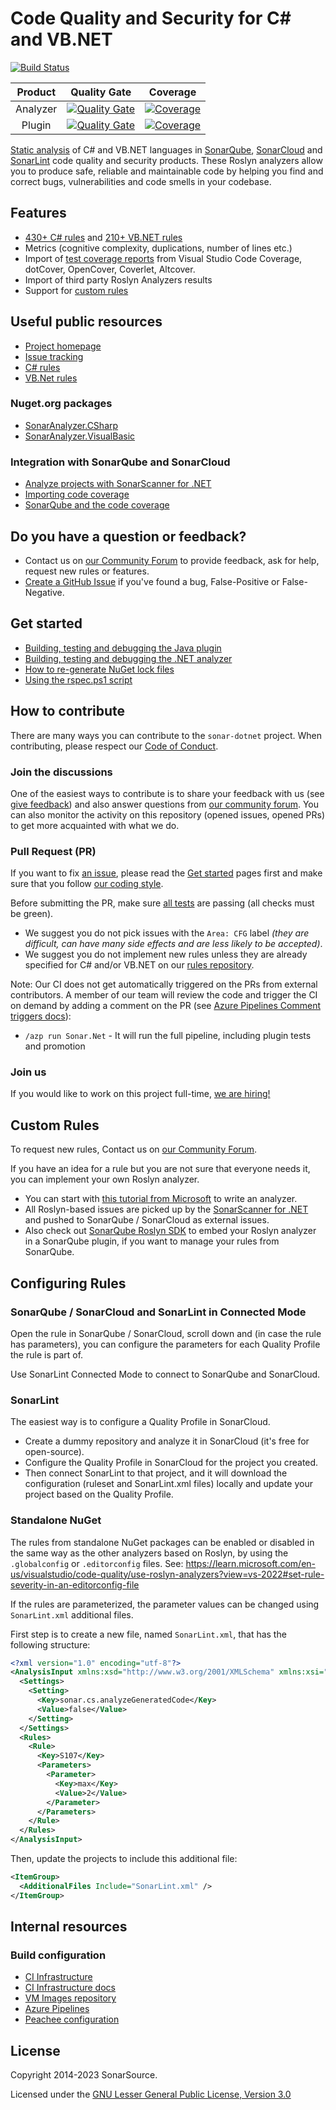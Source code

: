 # Code Quality and Security for C\# and VB.NET

[![Build Status](https://dev.azure.com/sonarsource/DotNetTeam%20Project/_apis/build/status/Sonar.Net?branchName=master)](https://dev.azure.com/sonarsource/DotNetTeam%20Project/_build/latest?definitionId=77&branchName=master)

|Product|Quality Gate|Coverage|
|:--:|:--:|:--:|
|Analyzer|[![Quality Gate](https://sonarcloud.io/api/project_badges/measure?project=sonaranalyzer-dotnet&metric=alert_status)](https://sonarcloud.io/dashboard?id=sonaranalyzer-dotnet)|[![Coverage](https://sonarcloud.io/api/project_badges/measure?project=sonaranalyzer-dotnet&metric=coverage)](https://sonarcloud.io/component_measures?id=sonaranalyzer-dotnet&metric=coverage)|
|Plugin|[![Quality Gate](https://sonarcloud.io/api/project_badges/measure?project=org.sonarsource.dotnet%3Asonar-dotnet&metric=alert_status)](https://sonarcloud.io/dashboard?id=org.sonarsource.dotnet%3Asonar-dotnet)|[![Coverage](https://sonarcloud.io/api/project_badges/measure?project=org.sonarsource.dotnet%3Asonar-dotnet&metric=coverage)](https://sonarcloud.io/component_measures?id=org.sonarsource.dotnet%3Asonar-dotnet&metric=coverage)|

[Static analysis](https://en.wikipedia.org/wiki/Static_program_analysis) of C# and VB.NET
languages in [SonarQube](http://www.sonarqube.org/), [SonarCloud](https://sonarcloud.io) and [SonarLint](https://www.sonarlint.org/) code quality and security products. These Roslyn analyzers allow you to produce safe, reliable and maintainable code by helping you find and correct bugs, vulnerabilities and code smells in your codebase.

## Features

* [430+ C# rules](https://rules.sonarsource.com/csharp) and [210+ VB.&#8203;NET rules](https://rules.sonarsource.com/vbnet)
* Metrics (cognitive complexity, duplications, number of lines etc.)
* Import of [test coverage reports](https://community.sonarsource.com/t/9871) from Visual Studio Code Coverage, dotCover, OpenCover, Coverlet, Altcover.
* Import of third party Roslyn Analyzers results
* Support for [custom rules](https://github.com/SonarSource/sonarqube-roslyn-sdk)

## Useful public resources

* [Project homepage](https://redirect.sonarsource.com/plugins/csharp.html)
* [Issue tracking](./docs/issues.md)
* [C# rules](https://rules.sonarsource.com/csharp)
* [VB.Net rules](https://rules.sonarsource.com/vbnet)

### Nuget.org packages

* [SonarAnalyzer.CSharp](https://www.nuget.org/packages/SonarAnalyzer.CSharp/)
* [SonarAnalyzer.VisualBasic](https://www.nuget.org/packages/SonarAnalyzer.VisualBasic/)

### Integration with SonarQube and SonarCloud

* [Analyze projects with SonarScanner for .NET](https://redirect.sonarsource.com/doc/install-configure-scanner-msbuild.html)
* [Importing code coverage](https://community.sonarsource.com/t/9871)
* [SonarQube and the code coverage](https://community.sonarsource.com/t/4725)

## Do you have a question or feedback?

* Contact us on [our Community Forum](https://community.sonarsource.com/) to provide feedback, ask for help, request new rules or features.
* [Create a GitHub Issue](https://github.com/SonarSource/sonar-dotnet/issues/new/choose) if you've found a bug, False-Positive or False-Negative. 

## Get started

* [Building, testing and debugging the Java plugin](./docs/contributing-plugin.md)
* [Building, testing and debugging the .NET analyzer](./docs/contributing-analyzer.md)
* [How to re-generate NuGet lock files](./docs/regenerate-lock-files.md)
* [Using the rspec.ps1 script](./scripts/rspec/README.md)

## How to contribute

There are many ways you can contribute to the `sonar-dotnet` project. 
When contributing, please respect our [Code of Conduct](./docs/code-of-conduct.md).

### Join the discussions

One of the easiest ways to contribute is to share your feedback with us (see [give feedback](#do-you-have-a-question-or-feedback)) and also answer questions from [our community forum](https://community.sonarsource.com/).
You can also monitor the activity on this repository (opened issues, opened PRs) to get more acquainted with what we do.

### Pull Request (PR)

If you want to fix [an issue](https://github.com/SonarSource/sonar-dotnet/issues),
please read the [Get started](#get-started) pages first and make sure that you follow [our coding style](./docs/coding-style.md).

Before submitting the PR, make sure [all tests](./docs/contributing-analyzer.md#running-unit-tests) are passing (all checks must be green).

* We suggest you do not pick issues with the `Area: CFG` label
_(they are difficult, can have many side effects and are less likely to be accepted)_.
* We suggest you do not implement new rules unless they are already specified for C# and/or VB.NET on
our [rules repository](https://jira.sonarsource.com/projects/RSPEC).

Note: Our CI does not get automatically triggered on the PRs from external contributors.
A member of our team will review the code and trigger the CI on demand by adding a comment on the PR (see [Azure Pipelines Comment triggers docs](https://docs.microsoft.com/en-us/azure/devops/pipelines/repos/github?view=azure-devops&tabs=yaml#comment-triggers)):
- `/azp run Sonar.Net` - It will run the full pipeline, including plugin tests and promotion

### Join us

If you would like to work on this project full-time, [we are hiring!](https://www.sonarsource.com/company/jobs/static-code-analyzer-cs-developer)

## Custom Rules

To request new rules, Contact us on [our Community Forum](https://community.sonarsource.com/c/suggestions/).

If you have an idea for a rule but you are not sure that everyone needs it, you can implement your own Roslyn analyzer.
- You can start with [this tutorial from Microsoft](https://docs.microsoft.com/en-us/dotnet/csharp/roslyn-sdk/tutorials/how-to-write-csharp-analyzer-code-fix) to write an analyzer.
- All Roslyn-based issues are picked up by the [SonarScanner for .NET](https://redirect.sonarsource.com/doc/install-configure-scanner-msbuild.html)
and pushed to SonarQube / SonarCloud as external issues.
- Also check out [SonarQube Roslyn SDK](https://github.com/SonarSource-VisualStudio/sonarqube-roslyn-sdk) to embed
your Roslyn analyzer in a SonarQube plugin, if you want to manage your rules from SonarQube.

## Configuring Rules

### SonarQube / SonarCloud and SonarLint in Connected Mode

Open the rule in SonarQube / SonarCloud, scroll down and (in case the rule has parameters), you can configure the parameters for each Quality Profile the rule is part of.

Use SonarLint Connected Mode to connect to SonarQube and SonarCloud.

### SonarLint

The easiest way is to configure a Quality Profile in SonarCloud.

* Create a dummy repository and analyze it in SonarCloud (it's free for open-source).
* Configure the Quality Profile in SonarCloud for the project you created.
* Then connect SonarLint to that project, and it will download the configuration (ruleset and SonarLint.xml files) locally and update your project based on the Quality Profile.

### Standalone NuGet

The rules from standalone NuGet packages can be enabled or disabled in the same way as the other analyzers based on Roslyn, by using the `.globalconfig` or `.editorconfig` files.
See: https://learn.microsoft.com/en-us/visualstudio/code-quality/use-roslyn-analyzers?view=vs-2022#set-rule-severity-in-an-editorconfig-file

If the rules are parameterized, the parameter values can be changed using `SonarLint.xml` additional files.

First step is to create a new file, named `SonarLint.xml`, that has the following structure:
```xml
<?xml version="1.0" encoding="utf-8"?>
<AnalysisInput xmlns:xsd="http://www.w3.org/2001/XMLSchema" xmlns:xsi="http://www.w3.org/2001/XMLSchema-instance">
  <Settings>
    <Setting>
      <Key>sonar.cs.analyzeGeneratedCode</Key>
      <Value>false</Value>
    </Setting>
  </Settings>
  <Rules>
    <Rule>
      <Key>S107</Key>
      <Parameters>
        <Parameter>
          <Key>max</Key>
          <Value>2</Value>
        </Parameter>
      </Parameters>
    </Rule>
  </Rules>
</AnalysisInput>
```
Then, update the projects to include this additional file:
```xml
<ItemGroup>
  <AdditionalFiles Include="SonarLint.xml" />
</ItemGroup>
```

## Internal resources

### Build configuration

* [CI Infrastructure](https://github.com/SonarSource/re-ci-infrastructure)
* [CI Infrastructure docs](https://github.com/SonarSource/re-ci-infrastructure/blob/master/languages-dotnet/README.md)
* [VM Images repository](https://github.com/SonarSource/re-ci-images)
* [Azure Pipelines](https://sonarsource.visualstudio.com/DotNetTeam%20Project/_build?definitionId=77&_a=summary)
* [Peachee configuration](https://github.com/SonarSource/peachee-languages/tree/dotnet)

## License

Copyright 2014-2023 SonarSource.

Licensed under the [GNU Lesser General Public License, Version 3.0](http://www.gnu.org/licenses/lgpl.txt)
